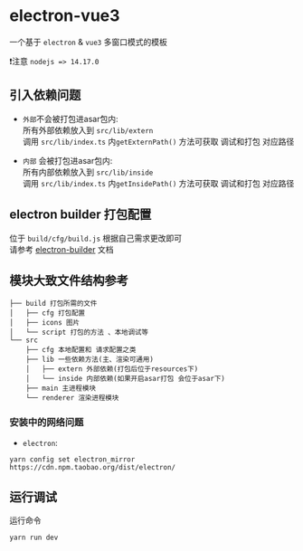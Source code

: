 # electron-vue3 
一个基于 `electron` & `vue3` 多窗口模式的模板

❗注意 `nodejs => 14.17.0`

## 引入依赖问题
- `外部`不会被打包进asar包内:  
所有外部依赖放入到 `src/lib/extern`  
调用 `src/lib/index.ts`  内`getExternPath()` 方法可获取 调试和打包 对应路径   
  

- `内部` 会被打包进asar包内:  
  所有内部依赖放入到 `src/lib/inside`  
  调用 `src/lib/index.ts`  内`getInsidePath()` 方法可获取 调试和打包 对应路径

## electron builder 打包配置
位于 `build/cfg/build.js` 根据自己需求更改即可   
请参考 [electron-builder](https://www.electron.build/) 文档

## 模块大致文件结构参考
```
├── build 打包所需的文件
│   ├── cfg 打包配置
│   ├── icons 图片
│   └── script 打包的方法 、本地调试等
└── src
    ├── cfg 本地配置和 请求配置之类
    ├── lib 一些依赖方法(主、渲染可通用)
    │   ├── extern 外部依赖(打包后位于resources下)
    │   └── inside 内部依赖(如果开启asar打包 会位于asar下)
    ├── main 主进程模块
    └── renderer 渲染进程模块
```

### 安装中的网络问题
- `electron`:
```shell
yarn config set electron_mirror https://cdn.npm.taobao.org/dist/electron/
```

## 运行调试
运行命令
```shell
yarn run dev
```
